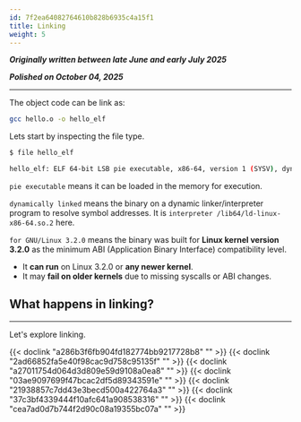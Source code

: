```yaml
---
id: 7f2ea64082764610b828b6935c4a15f1
title: Linking
weight: 5
---
```


***Originally written between late June and early July 2025***

***Polished on October 04, 2025***

---

The object code can be link as:
```bash
gcc hello.o -o hello_elf
```

Lets start by inspecting the file type.
```bash
$ file hello_elf

hello_elf: ELF 64-bit LSB pie executable, x86-64, version 1 (SYSV), dynamically linked, interpreter /lib64/ld-linux-x86-64.so.2, for GNU/Linux 3.2.0, not stripped
```

`pie executable` means it can be loaded in the memory for execution.

`dynamically linked` means the binary on a dynamic linker/interpreter program to resolve symbol addresses. It is `interpreter /lib64/ld-linux-x86-64.so.2` here.

`for GNU/Linux 3.2.0` means the binary was built for **Linux kernel version 3.2.0** as the minimum ABI (Application Binary Interface) compatibility level.
  - It **can run** on Linux 3.2.0 or **any newer kernel**.
  - It may **fail on older kernels** due to missing syscalls or ABI changes.

## What happens in linking?

---

Let's explore linking.

{{< doclink "a286b3f6fb904fd182774bb9217728b8" "" >}}
{{< doclink "2ad66852fa5e40f98cac9d758c95135f" "" >}}
{{< doclink "a27011754d064d3d809e59d9108a0ea8" "" >}}
{{< doclink "03ae9097699f47bcac2df5d89343591e" "" >}}
{{< doclink "21938857c7dd43e3becd500a422764a3" "" >}}
{{< doclink "37c3bf4339444f10afc641a908538316" "" >}}
{{< doclink "cea7ad0d7b744f2d90c08a19355bc07a" "" >}}